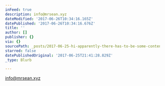 ```yaml
---
inFeed: true
description: info@mrsean.xyz
dateModified: '2017-06-26T10:34:16.165Z'
datePublished: '2017-06-26T10:34:16.676Z'
title: ''
author: []
publisher: {}
via: {}
sourcePath: _posts/2017-06-25-hi-apparently-there-has-to-be-some-content-on-the-home-pa.md
starred: false
datePublishedOriginal: '2017-06-25T21:41:28.829Z'
_type: Blurb

---
```

info@mrsean.xyz